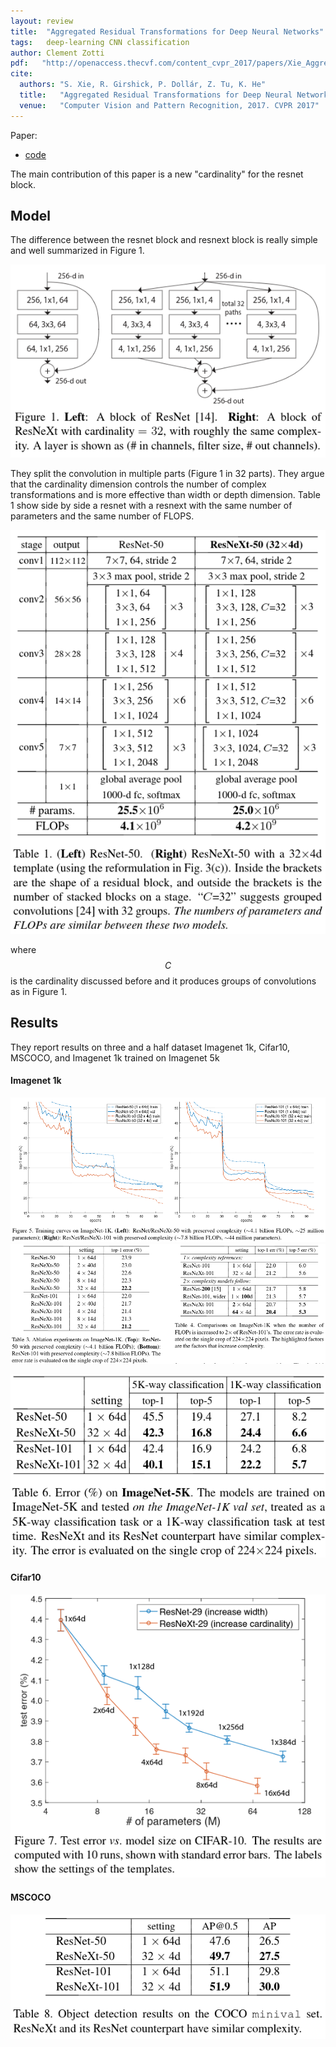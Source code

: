 ```yaml
---
layout: review
title:  "Aggregated Residual Transformations for Deep Neural Networks"
tags:   deep-learning CNN classification
author: Clement Zotti
pdf:   "http://openaccess.thecvf.com/content_cvpr_2017/papers/Xie_Aggregated_Residual_Transformations_CVPR_2017_paper.pdf"
cite:
  authors: "S. Xie, R. Girshick, P. Dollár, Z. Tu, K. He"
  title:   "Aggregated Residual Transformations for Deep Neural Network"
  venue:   "Computer Vision and Pattern Recognition, 2017. CVPR 2017"
---
```


Paper:
- [code](https://github.com/facebookresearch/ResNeXt)
    
The main contribution of this paper is a new "cardinality" for the resnet block.

## Model

The difference between the resnet block and resnext block is really simple and well summarized in Figure 1.

![](/article/images/aggregrestrans/resnext_block.png)

They split the convolution in multiple parts (Figure 1 in 32 parts). They argue that the cardinality dimension controls the number of complex transformations and is more effective than width or depth dimension. Table 1 show side by side a resnet with a resnext with the same number of parameters and the same number of FLOPS.

![](/article/images/aggregrestrans/model_eq.png)

where $$C$$ is the cardinality discussed before and it produces groups of convolutions as in Figure 1.

## Results

They report results on three and a half dataset Imagenet 1k, Cifar10, MSCOCO, and Imagenet 1k trained on Imagenet 5k

#### Imagenet 1k

![](/article/images/aggregrestrans/imagenet_1k.png)
![](/article/images/aggregrestrans/imagenet_1k_res.png)

![](/article/images/aggregrestrans/imagenet_5k_1k.png)

#### Cifar10

![](/article/images/aggregrestrans/cifar10.png)

#### MSCOCO
![](/article/images/aggregrestrans/mscoco.png)

